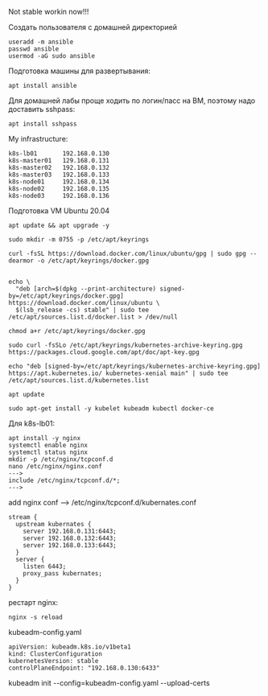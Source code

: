 Not stable workin now!!!

Создать пользователя с домашней директорией
```
useradd -m ansible
passwd ansible
usermod -aG sudo ansible
```

Подготовка машины для развертывания:
```
apt install ansible
```
Для домашней лабы проще ходить по логин/пасс на ВМ, поэтому надо доставить sshpass:

```
apt install sshpass
```

My infrastructure:
```
k8s-lb01       192.168.0.130
k8s-master01   129.168.0.131
k8s-master02   192.168.0.132
k8s-master03   192.168.0.133
k8s-node01     192.168.0.134
k8s-node02     192.168.0.135
k8s-node03     192.168.0.136
```

Подготовка VM Ubuntu 20.04

```
apt update && apt upgrade -y

sudo mkdir -m 0755 -p /etc/apt/keyrings

curl -fsSL https://download.docker.com/linux/ubuntu/gpg | sudo gpg --dearmor -o /etc/apt/keyrings/docker.gpg


echo \
  "deb [arch=$(dpkg --print-architecture) signed-by=/etc/apt/keyrings/docker.gpg] https://download.docker.com/linux/ubuntu \
  $(lsb_release -cs) stable" | sudo tee /etc/apt/sources.list.d/docker.list > /dev/null

chmod a+r /etc/apt/keyrings/docker.gpg

sudo curl -fsSLo /etc/apt/keyrings/kubernetes-archive-keyring.gpg https://packages.cloud.google.com/apt/doc/apt-key.gpg

echo "deb [signed-by=/etc/apt/keyrings/kubernetes-archive-keyring.gpg] https://apt.kubernetes.io/ kubernetes-xenial main" | sudo tee /etc/apt/sources.list.d/kubernetes.list

apt update

sudo apt-get install -y kubelet kubeadm kubectl docker-ce

```

Для k8s-lb01:
```
apt install -y nginx
systemctl enable nginx
systemctl status nginx
mkdir -p /etc/nginx/tcpconf.d
nano /etc/nginx/nginx.conf
--->
include /etc/nginx/tcpconf.d/*;
--->

```
add nginx conf --> /etc/nginx/tcpconf.d/kubernates.conf
```
stream { 
  upstream kubernates { 
    server 192.168.0.131:6443; 
    server 192.168.0.132:6443; 
    server 192.168.0.133:6443; 
  } 
  server { 
    listen 6443; 
    proxy_pass kubernates; 
  } 
}
```
рестарт nginx:
```
nginx -s reload
```

kubeadm-config.yaml
```
apiVersion: kubeadm.k8s.io/v1beta1
kind: ClusterConfiguration
kubernetesVersion: stable
controlPlaneEndpoint: "192.168.0.130:6433"
```
kubeadm init --config=kubeadm-config.yaml --upload-certs
